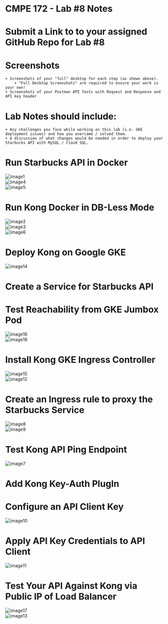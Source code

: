 # CMPE 172 - Lab #8 Notes

# Submit a Link to to your assigned GitHub Repo for Lab #8
# Screenshots
    + Screenshots of your "full" desktop for each step (as shown above).
        + "Full Desktop Screenshots" are required to ensure your work is your own!
    + Screenshots of your Postman API Tests with Request and Response and API key header
# Lab Notes should include:
    + Any challenges you face while working on this lab (i.e. GKE deployment issues) and how you overcame / solved them.
    + A discussion of what changes would be needed in order to deploy your Starbucks API with MySQL / Cloud SQL.
# Run Starbucks API in Docker
![image1](./images/image1.png)<br/>
![image4](./images/image4.png)<br/>
![image5](./images/image5.png)<br/>
# Run Kong Docker in DB-Less Mode
![image2](./images/image2.png)<br/>
![image3](./images/image3.png)<br/>
![image6](./images/image6.png)<br/>
# Deploy Kong on Google GKE
![image14](./images/image14.png)<br/>
# Create a Service for Starbucks API
# Test Reachability from GKE Jumbox Pod
![image16](./images/image16.png)<br/>
![image18](./images/image18.png)<br/>
# Install Kong GKE Ingress Controller
![image15](./images/image15.png)<br/>
![image12](./images/image12.png)<br/>
# Create an Ingress rule to proxy the Starbucks Service
![image8](./images/image8.png)<br/>
![image9](./images/image9.png)<br/>
# Test Kong API Ping Endpoint
![image7](./images/image7.png)<br/>
# Add Kong Key-Auth PlugIn
# Configure an API Client Key
![image10](./images/image10.png)<br/>
# Apply API Key Credentials to API Client
![image11](./images/image11.png)<br/>
# Test Your API Against Kong via Public IP of Load Balancer
![image17](./images/image17.png)<br/>
![image13](./images/image13.png)<br/>